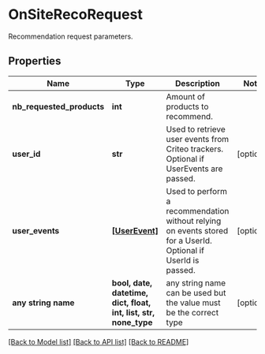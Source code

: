 # OnSiteRecoRequest

Recommendation request parameters.

## Properties
Name | Type | Description | Notes
------------ | ------------- | ------------- | -------------
**nb_requested_products** | **int** | Amount of products to recommend. | 
**user_id** | **str** | Used to retrieve user events from Criteo trackers. Optional if UserEvents are passed. | [optional] 
**user_events** | [**[UserEvent]**](UserEvent.md) | Used to perform a recommendation without relying on events stored for a UserId. Optional if UserId is passed. | [optional] 
**any string name** | **bool, date, datetime, dict, float, int, list, str, none_type** | any string name can be used but the value must be the correct type | [optional]

[[Back to Model list]](../README.md#documentation-for-models) [[Back to API list]](../README.md#documentation-for-api-endpoints) [[Back to README]](../README.md)


